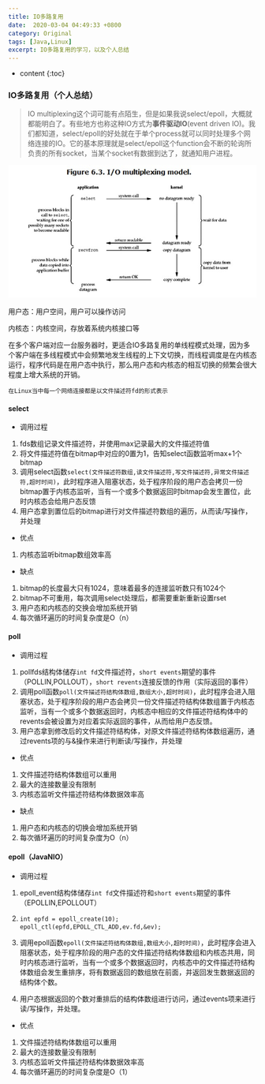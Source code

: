 ```yaml
---
title: IO多路复用
date:  2020-03-04 04:49:33 +0800
category: Original
tags: [Java,Linux]
excerpt: IO多路复用的学习，以及个人总结
---
```


* content
{:toc}

### IO多路复用（个人总结）

> IO multiplexing这个词可能有点陌生，但是如果我说select/epoll，大概就都能明白了。有些地方也称这种IO方式为**事件驱动IO**(event driven IO)。我们都知道，select/epoll的好处就在于单个process就可以同时处理多个网络连接的IO。它的基本原理就是select/epoll这个function会不断的轮询所负责的所有socket，当某个socket有数据到达了，就通知用户进程。

![Linux-select-epoll](..\assets\img\Linux-select-epoll.png)

用户态：用户空间，用户可以操作访问

内核态：内核空间，存放着系统内核接口等

在多个客户端对应一台服务器时，更适合IO多路复用的单线程模式处理，因为多个客户端在多线程模式中会频繁地发生线程的上下文切换，而线程调度是在内核态运行，程序代码是在用户态中执行，那么用户态和内核态的相互切换的频繁会很大程度上增大系统的开销。

`在Linux当中每一个网络连接都是以文件描述符fd的形式表示`

#### select

* 调用过程

1. fds数组记录文件描述符，并使用max记录最大的文件描述符值
2. 将文件描述符值在bitmap中对应的0置为1，告知select函数监听max+1个bitmap
3. 调用select函数`select(文件描述符数组,读文件描述符,写文件描述符,异常文件描述符,超时时间)`，此时程序进入阻塞状态，处于程序阶段的用户态会拷贝一份bitmap置于内核态监听，当有一个或多个数据返回时bitmap会发生置位，此时内核态会给用户态反馈
4. 用户态拿到置位后的bitmap进行对文件描述符数组的遍历，从而读/写操作，并处理

* 优点

1. 内核态监听bitmap数组效率高

* 缺点

1. bitmap的长度最大只有1024，意味着最多的连接监听数只有1024个
2. bitmap不可重用，每次调用select处理后，都需要重新重新设置rset
3. 用户态和内核态的交换会增加系统开销
4. 每次循环遍历的时间复杂度是O（n）

#### poll

* 调用过程

1. pollfds结构体储存`int fd`文件描述符，`short events`期望的事件（POLLIN,POLLOUT），`short revents`连接反馈的作用（实际返回的事件）
2. 调用poll函数`poll(文件描述符结构体数组,数组大小,超时时间)`，此时程序会进入阻塞状态，处于程序阶段的用户态会拷贝一份文件描述符结构体数组置于内核态监听，当有一个或多个数据返回时，内核态中相应的文件描述符结构体中的revents会被设置为对应着实际返回的事件，从而给用户态反馈。
3. 用户态拿到修改后的文件描述符结构体，对原文件描述符结构体数组遍历，通过revents项的与&操作来进行判断读/写操作，并处理

* 优点

1. 文件描述符结构体数组可以重用
2. 最大的连接数量没有限制
3. 内核态监听文件描述符结构体数据效率高

* 缺点

1. 用户态和内核态的切换会增加系统开销
2. 每次循环遍历的时间复杂度为O（n）

#### epoll（JavaNIO）

* 调用过程

1. epoll_event结构体储存`int fd`文件描述符和`short events`期望的事件（EPOLLIN,EPOLLOUT）

2. ```
   int epfd = epoll_create(10);
   epoll_ctl(epfd,EPOLL_CTL_ADD,ev.fd,&ev);
   ```

3. 调用epoll函数`epoll(文件描述符结构体数组,数组大小,超时时间)`，此时程序会进入阻塞状态，处于程序阶段的用户态的文件描述符结构体数组和内核态共用，同时内核态进行监听，当有一个或多个数据返回时，内核态中的文件描述符结构体数组会发生重排序，将有数据返回的数组放在前面，并返回发生数据返回的结构体个数。

4. 用户态根据返回的个数对重排后的结构体数组进行访问，通过events项来进行读/写操作，并处理。

* 优点

1. 文件描述符结构体数组可以重用
2. 最大的连接数量没有限制
3. 内核态监听文件描述符结构体数据效率高
4. 每次循环遍历的时间复杂度是O（1）
